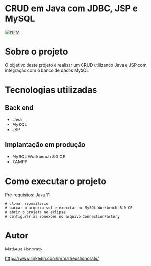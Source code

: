 # CRUD em Java com JDBC, JSP e MySQL
[![NPM](https://img.shields.io/npm/l/react)](https://github.com/matheus-honorato/CRUD-Clientes/blob/main/LICENCE) 

# Sobre o projeto
O objetivo deste projeto é realizar um CRUD utilizando Java e JSP com integração com o banco de dados MySQL

# Tecnologias utilizadas
## Back end
- Java
- MySQL
- JSP


## Implantação em produção
- MySQL Workbench 8.0 CE
- XAMPP

# Como executar o projeto
Pré-requisitos: Java 11

```
# clonar repositório
# baixar o arquivo sql e executar no MySQL Workbench 8.0 CE
# abrir o projeto no eclipse
# configurar as conexões no arquivo ConnectionFactory
```

# Autor

Matheus Honorato

https://www.linkedin.com/in/matheushonorato/
